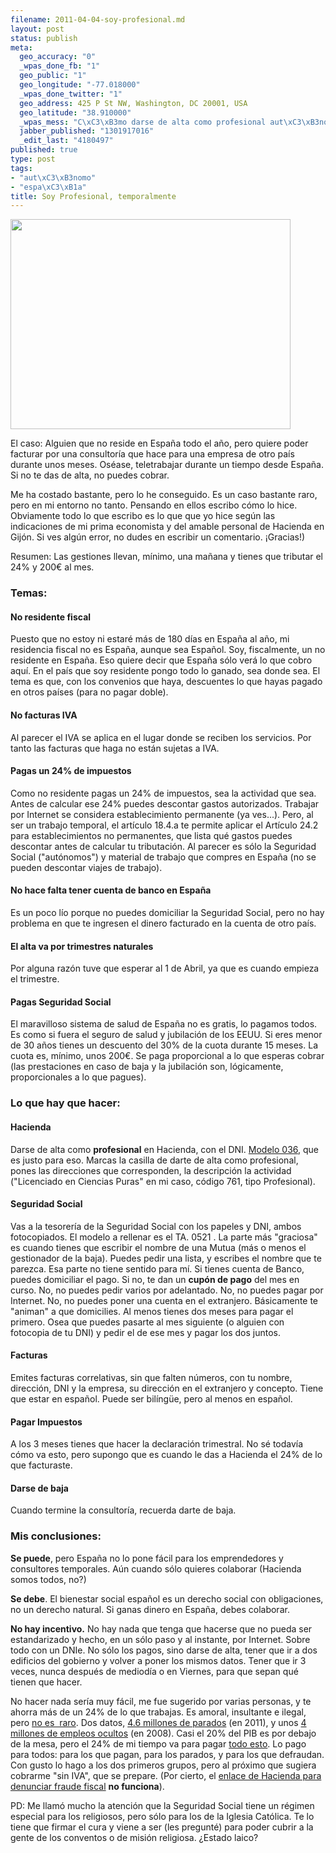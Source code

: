 ```yaml
--- 
filename: 2011-04-04-soy-profesional.md
layout: post
status: publish
meta: 
  geo_accuracy: "0"
  _wpas_done_fb: "1"
  geo_public: "1"
  geo_longitude: "-77.018000"
  _wpas_done_twitter: "1"
  geo_address: 425 P St NW, Washington, DC 20001, USA
  geo_latitude: "38.910000"
  _wpas_mess: "C\xC3\xB3mo darse de alta como profesional aut\xC3\xB3nomo sin ser residente."
  jabber_published: "1301917016"
  _edit_last: "4180497"
published: true
type: post
tags: 
- "aut\xC3\xB3nomo"
- "espa\xC3\xB1a"
title: Soy Profesional, temporalmente
---
```

<a href="http://nasonurb.files.wordpress.com/2011/04/img_20110404_130836.jpg">
<img class="aligncenter" title="IMG_20110404_130836" src="http://nasonurb.files.wordpress.com/2011/04/img_20110404_130836.jpg" alt="" width="448" height="336" /></a>

El caso: Alguien que no reside en España todo el año, pero quiere poder facturar por una consultoría que hace para una empresa de otro país durante unos meses. Oséase, teletrabajar durante un tiempo desde España. Si no te das de alta, no puedes cobrar.

Me ha costado bastante, pero lo he conseguido. Es un caso bastante raro, pero en mi entorno no tanto. Pensando en ellos escribo cómo lo hice. Obviamente todo lo que escribo es lo que que yo hice según las indicaciones de mi prima economista y del amable personal de Hacienda en Gijón. Si ves algún error, no dudes en escribir un comentario. ¡Gracias!)

Resumen: Las gestiones llevan, mínimo, una mañana y tienes que tributar el 24% y 200€ al mes.

<address><!--more-->
</address>
<h3><strong>Temas:</strong></h3>
<address> </address>
<h4>No residente fiscal</h4>
Puesto que no estoy ni estaré más de 180 días en España al año, mi residencia fiscal no es España, aunque sea Español. Soy, fiscalmente, un no residente en España. Eso quiere decir que España sólo verá lo que cobro aquí. En el país que soy residente pongo todo lo ganado, sea donde sea. El tema es que, con los convenios que haya, descuentes lo que hayas pagado en otros países (para no pagar doble).
<h4>No facturas IVA</h4>
<strong> </strong>Al parecer el IVA se aplica en el lugar donde se reciben los servicios. Por tanto las facturas que haga no están sujetas a IVA.
<h4>Pagas un 24% de impuestos</h4>
Como no residente pagas un 24% de impuestos, sea la actividad que sea. Antes de calcular ese 24% puedes descontar gastos autorizados. Trabajar por Internet se considera establecimiento permanente (ya ves...). Pero, al ser un trabajo temporal, el artículo 18.4.a te permite aplicar el Artículo 24.2 para establecimientos no permanentes, que lista qué gastos puedes descontar antes de calcular tu tributación. Al parecer es sólo la Seguridad Social ("autónomos") y material de trabajo que compres en España (no se pueden descontar viajes de trabajo).
<h4>No hace falta tener cuenta de banco en España</h4>
<strong> </strong>Es un poco lío porque no puedes domiciliar la Seguridad Social, pero no hay problema en que te ingresen el dinero facturado en la cuenta de otro país.
<h4>El alta va por trimestres naturales</h4>
<strong> </strong>Por alguna razón tuve que esperar al 1 de Abril, ya que es cuando empieza el trimestre.
<h4>Pagas Seguridad Social</h4>
<strong> </strong>El maravilloso sistema de salud de España no es gratis, lo pagamos todos. Es como si fuera el seguro de salud y jubilación de los EEUU. Si eres menor de 30 años tienes un descuento del 30% de la cuota durante 15 meses. La cuota es, mínimo, unos 200€. Se paga proporcional a lo que esperas cobrar (las prestaciones en caso de baja y la jubilación son, lógicamente, proporcionales a lo que pagues).
<h3><strong>Lo que hay que hacer:</strong></h3>
<h4>Hacienda</h4>
Darse de alta como <strong>profesional</strong> en Hacienda, con el DNI. <a href="http://www.agenciatributaria.es/wps/portal/ListadoContenidos?channel=049b260d9de00210VgnVCM1000004ef01e0a____&amp;ver=L&amp;site=56d8237c0bc1ff00VgnVCM100000d7005a80____&amp;idioma=es_ES&amp;menu=0&amp;img=0">Modelo 036</a>, que es justo para eso. Marcas la casilla de darte de alta como profesional, pones las direcciones que corresponden, la descripción la actividad ("Licenciado en Ciencias Puras" en mi caso, código 761, tipo Profesional).
<h4>Seguridad Social</h4>
Vas a la tesorería de la Seguridad Social con los papeles y DNI, ambos fotocopiados. El modelo a rellenar es el TA. 0521 . La parte más "graciosa" es cuando tienes que escribir el nombre de una Mutua (más o menos el gestionador de la baja). Puedes pedir una lista, y escribes el nombre que te parezca. Esa parte no tiene sentido para mí. Si tienes cuenta de Banco, puedes domiciliar el pago. Si no, te dan un <strong>cupón de pago</strong> del mes en curso. No, no puedes pedir varios por adelantado. No, no puedes pagar por Internet. No, no puedes poner una cuenta en el extranjero. Básicamente te "animan" a que domicilies. Al menos tienes dos meses para pagar el primero. Osea que puedes pasarte al mes siguiente (o alguien con fotocopia de tu DNI) y pedir el de ese mes y pagar los dos juntos.
<h4>Facturas</h4>
Emites facturas correlativas, sin que falten números, con tu nombre, dirección, DNI y la empresa, su dirección en el extranjero y concepto. Tiene que estar en español. Puede ser bilíngüe, pero al menos en español.
<h4>Pagar Impuestos</h4>
A los 3 meses tienes que hacer la declaración trimestral. No sé todavía cómo va esto, pero supongo que es cuando le das a Hacienda el 24% de lo que facturaste.
<h4>Darse de baja</h4>
Cuando termine la consultoría, recuerda darte de baja.
<h3><strong>Mis conclusiones:</strong></h3>
<strong>Se puede</strong>, pero España no lo pone fácil para los emprendedores y consultores temporales. Aún cuando sólo quieres colaborar (Hacienda somos todos, no?)

<strong>Se debe</strong>. El bienestar social español es un derecho social con obligaciones, no un derecho natural. Si ganas dinero en España, debes colaborar.

<strong>No hay incentivo.</strong> No hay nada que tenga que hacerse que no pueda ser estandarizado y hecho, en un sólo paso y al instante, por Internet. Sobre todo con un DNIe. No sólo los pagos, sino darse de alta, tener que ir a dos edificios del gobierno y volver a poner los mismos datos. Tener que ir 3 veces, nunca después de mediodía o en Viernes, para que sepan qué tienen que hacer.

No hacer nada sería muy fácil, me fue sugerido por varias personas, y te ahorra más de un 24% de lo que trabajas. Es amoral, insultante e ilegal, pero <a href="http://www.elpais.com/articulo/economia/economia/sumergida/representa/PIB/Funcas/elpepueco/20110303elpepueco_17/Tes">no es  raro</a>. Dos datos, <a href="http://www.ine.es/jaxi/menu.do?type=pcaxis&amp;path=/t22/e308_mnu&amp;file=inebase&amp;N=&amp;L=0">4.6 millones de parados</a> (en 2011), y unos <a href="http://www.elpais.com/articulo/economia/economia/sumergida/representa/PIB/Funcas/elpepueco/20110303elpepueco_17/Tes">4 millones de empleos ocultos</a> (en 2008). Casi el 20% del PIB es por debajo de la mesa, pero el 24% de mi tiempo va para pagar <a href="http://graficos.lainformacion.com/politica/finanzas-publicas/en-que-gasta-espana_GOKnXNSkES9pTHKnt1YdS5/">todo esto</a>. Lo pago para todos: para los que pagan, para los parados, y para los que defraudan. Con gusto lo hago a los dos primeros grupos, pero al próximo que sugiera cobrarme "sin IVA", que se prepare. (Por cierto, el <a href="https://www.agenciatributaria.gob.es/AEAT.sede/tramitacion/ZZ06.shtml">enlace de Hacienda para denunciar fraude fiscal</a> <strong>no funciona</strong>).

<a href="http://nasonurb.files.wordpress.com/2011/04/img_20110404_130836.jpg"></a>

PD: Me llamó mucho la atención que la Seguridad Social tiene un régimen especial para los religiosos, pero sólo para los de la Iglesia Católica. Te lo tiene que firmar el cura y viene a ser (les pregunté) para poder cubrir a la gente de los conventos o de misión religiosa. ¿Estado laico?
